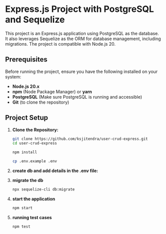 # Express.js Project with PostgreSQL and Sequelize

This project is an Express.js application using PostgreSQL as the database. It also leverages Sequelize as the ORM for database management, including migrations. The project is compatible with Node.js 20.

## Prerequisites

Before running the project, ensure you have the following installed on your system:

- **Node.js 20.x**
- **npm** (Node Package Manager) or **yarn**
- **PostgreSQL** (Make sure PostgreSQL is running and accessible)
- **Git** (to clone the repository)

## Project Setup

1. **Clone the Repository:**

   ```bash
   git clone https://github.com/ksjitendra/user-crud-express.git
   cd user-crud-express
   ```

   ```bash
   npm install
   ```

   ```bash
   cp .env.example .env
   ```

2. **create db and add details in the .env file:**

3. **migrate the db**

   ```bash
   npx sequelize-cli db:migrate
   ```

4. **start the application**

   ```bash
   npm start
   ```

5. **running test cases**

   ```bash
   npm test
   ```
